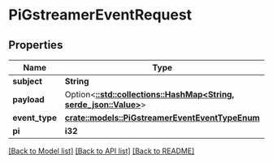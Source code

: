 # PiGstreamerEventRequest

## Properties

Name | Type | Description | Notes
------------ | ------------- | ------------- | -------------
**subject** | **String** |  | 
**payload** | Option<[**::std::collections::HashMap<String, serde_json::Value>**](serde_json::Value.md)> |  | [optional]
**event_type** | [**crate::models::PiGstreamerEventEventTypeEnum**](PiGstreamerEventEventTypeEnum.md) |  | 
**pi** | **i32** |  | 

[[Back to Model list]](../README.md#documentation-for-models) [[Back to API list]](../README.md#documentation-for-api-endpoints) [[Back to README]](../README.md)


